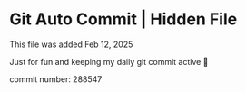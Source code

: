 # Git Auto Commit | Hidden File

This file was added Feb 12, 2025

Just for fun and keeping my daily git commit active 🤪

commit number: 288547
